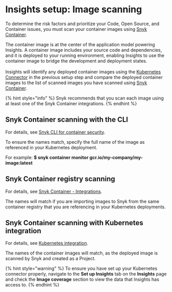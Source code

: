 # Insights setup: Image scanning

To determine the risk factors and prioritize your Code, Open Source, and Container issues, you must scan your container images using [Snyk Container](../../../scan-containers/).&#x20;

The container image is at the center of the application model powering Insights. A container image includes your source code and dependencies, and it is deployed to your running environment, enabling Insights to use the container image to bridge the development and deployment states.\
\
Insights will identify any deployed container images using the [Kubernetes Connector](insights-setup-kubernetes-connector.md) in the previous setup step and compare the deployed container images to the list of scanned images you have scanned using [Snyk Container](../../../scan-containers/).&#x20;

{% hint style="info" %}
Snyk recommends that you scan each image using at least one of the Snyk Container integrations.
{% endhint %}

## Snyk Container scanning with the CLI

For details, see [Snyk CLI for container security](../../../scan-containers/snyk-cli-for-container-security/).

To ensure the names match, specify the full name of the image as referenced in your Kubernetes deployment.&#x20;

For example: **$ snyk container monitor gcr.io/my-company/my-image:latest**

## Snyk Container registry scanning

For details, see [Snyk Container - Integrations](../../../scan-containers/snyk-container-integrations/).

The names will match if you are importing images to Snyk from the same container registry that you are referencing in your Kubernetes deployments.

## Snyk Container scanning with Kubernetes integration

For details, see [Kubernetes integration](../../../scan-containers/kubernetes-integration/).

The names of the container images will match, as the deployed image is scanned by Snyk and created as a Project.

{% hint style="warning" %}
To ensure you have set up your Kubernetes connector properly, navigate to the **Set up Insights** tab on the **Insights** page and check the **Image coverage** section to view the data that Insights has access to.
{% endhint %}
